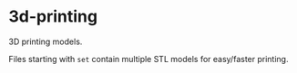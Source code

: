 # 3d-printing
3D printing models.

Files starting with `set` contain multiple STL models for easy/faster printing.